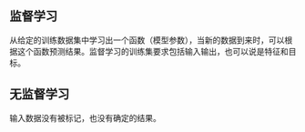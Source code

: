 ## 监督学习  
从给定的训练数据集中学习出一个函数（模型参数），当新的数据到来时，可以根据这个函数预测结果。监督学习的训练集要求包括输入输出，也可以说是特征和目标。  
## 无监督学习  
输入数据没有被标记，也没有确定的结果。